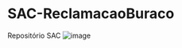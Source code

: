 # SAC-ReclamacaoBuraco
 Repositório SAC
![image](https://user-images.githubusercontent.com/86628590/124842958-30e6f500-df67-11eb-90d7-024748c08878.png)
